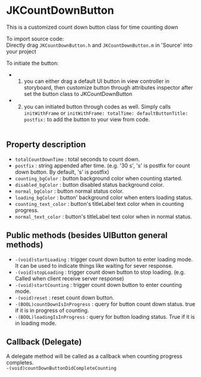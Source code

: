# JKCountDownButton
This is a customized count down button class for time counting down<br>

To import source code:<br>
Directly drag `JKCountDownButton.h` and `JKCountDownButton.m` in 'Source' into your project<br>

To initiate the button: <br>
* 1. you can either drag a default UI button in view controller in storyboard, then customize button through attributes inspector after set the button class to JKCountDownButton<br>
* 2. you can initiated button through codes as well. Simply calls `initWithFrame` or `initWithFrame: totalTime: defaultButtonTitle: postfix:` to add the button to your view from code.<br><br>

## Property description
* `totalCountDownTime` : total seconds to count down.<br>
* `postfix` : string appended after time. (e.g. '30 s', 's' is postfix for count down button. By default, 's' is postfix)<br>
* `counting_bgColor` : button background color when counting started.<br>
* `disabled_bgColor` : button disabled status background color.<br>
* `normal_bgColor` : button normal status color.<br>
* `loading_bgColor` : button' background color when enters loading status.<br>
* `counting_text_color` : button's titleLabel text color when in counting progress.<br>
* `normal_text_color` : button's titleLabel text color when in normal status.<br>

## Public methods (besides UIButton general methods)
* `-(void)startLoading` : trigger count down button to enter loading mode. It can be used to indicate things like waiting for sever response.
* `-(void)stopLoading` : trigger count down button to stop loading. (e.g. Called when client receive server response)
* `-(void)startCounting` : trigger count down button to enter counting mode.
* `-(void)reset` : reset count down button.
* `-(BOOL)countDownIsInProgress` : query for button count down status. true if it is in progress of counting.
* `-(BOOL)loadingIsInProgress` : query for button loading status. True if it is in loading mode.

## Callback (Delegate)
A delegate method will be called as a callback when counting progress completes.<br> `-(void)countDownButtonDidCompleteCounting`<br>
